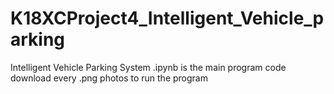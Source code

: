 # K18XCProject4_Intelligent_Vehicle_parking

Intelligent Vehicle Parking System .ipynb is the main program code
download every .png photos to run the program
